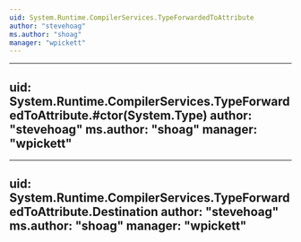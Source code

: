 ```yaml
---
uid: System.Runtime.CompilerServices.TypeForwardedToAttribute
author: "stevehoag"
ms.author: "shoag"
manager: "wpickett"
---
```


---
uid: System.Runtime.CompilerServices.TypeForwardedToAttribute.#ctor(System.Type)
author: "stevehoag"
ms.author: "shoag"
manager: "wpickett"
---

---
uid: System.Runtime.CompilerServices.TypeForwardedToAttribute.Destination
author: "stevehoag"
ms.author: "shoag"
manager: "wpickett"
---
